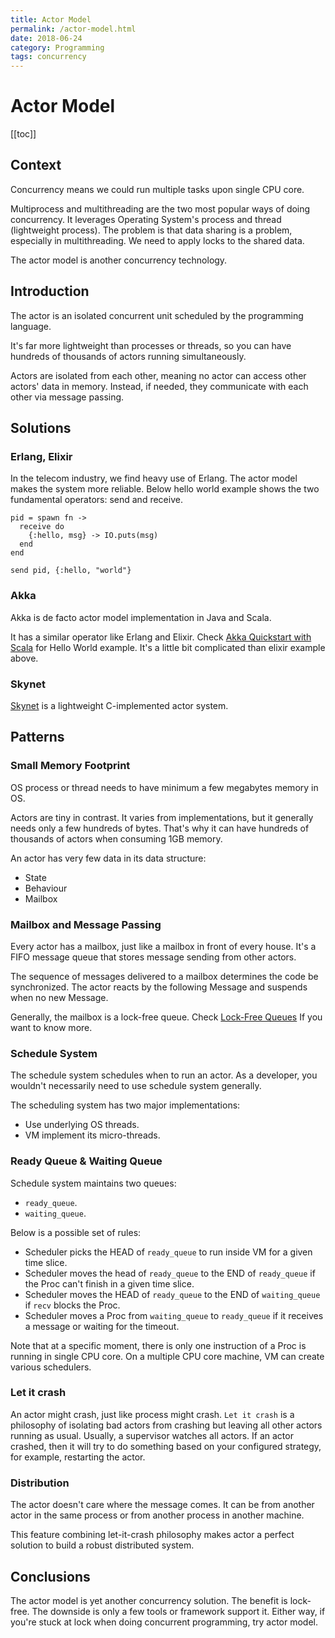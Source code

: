 ```yaml
---
title: Actor Model
permalink: /actor-model.html
date: 2018-06-24
category: Programming
tags: concurrency
---
```


# Actor Model

[[toc]]

## Context

Concurrency means we could run multiple tasks upon single CPU core.

Multiprocess and multithreading are the two most popular ways of doing concurrency. It leverages Operating System's process and thread (lightweight process). The problem is that data sharing is a problem, especially in multithreading. We need to apply locks to the shared data.

The actor model is another concurrency technology.

## Introduction

The actor is an isolated concurrent unit scheduled by the programming language. 

It's far more lightweight than processes or threads, so you can have hundreds of thousands of actors running simultaneously.

Actors are isolated from each other, meaning no actor can access other actors' data in memory. Instead, if needed, they communicate with each other via message passing.

## Solutions

### Erlang, Elixir

In the telecom industry, we find heavy use of Erlang. The actor model makes the system more reliable. Below hello world example shows the two fundamental operators: send and receive.

```
pid = spawn fn ->
  receive do
    {:hello, msg} -> IO.puts(msg)
  end
end

send pid, {:hello, "world"}
```

### Akka

Akka is de facto actor model implementation in Java and Scala. 

It has a similar operator like Erlang and Elixir. Check [Akka Quickstart with Scala] for Hello World example. It's a little bit complicated than elixir example above.

### Skynet

[Skynet] is a lightweight C-implemented actor system. 

## Patterns

### Small Memory Footprint

OS process or thread needs to have minimum a few megabytes memory in OS.

Actors are tiny in contrast. It varies from implementations, but it generally needs only a few hundreds of bytes. That's why it can have hundreds of thousands of actors when consuming 1GB memory.

An actor has very few data in its data structure:

* State
* Behaviour
* Mailbox

### Mailbox and Message Passing

Every actor has a mailbox, just like a mailbox in front of every house. It's a FIFO message queue that stores message sending from other actors.

The sequence of messages delivered to a mailbox determines the code be synchronized. The actor reacts by the following Message and suspends when no new Message.

Generally, the mailbox is a lock-free queue. Check [Lock-Free Queues] If you want to know more.

### Schedule System

The schedule system schedules when to run an actor. As a developer, you wouldn't necessarily need to use schedule system generally.

The scheduling system has two major implementations:

* Use underlying OS threads.
* VM implement its micro-threads.

### Ready Queue & Waiting Queue

Schedule system maintains two queues:

* `ready_queue`.
* `waiting_queue`.

Below is a possible set of rules:

* Scheduler picks the HEAD of `ready_queue` to run inside VM for a given time slice.
* Scheduler moves the head of `ready_queue` to the END of `ready_queue` if the Proc can't finish in a given time slice.
* Scheduler moves the HEAD of `ready_queue` to the END of `waiting_queue` if `recv` blocks the Proc.
* Scheduler moves a Proc from `waiting_queue` to `ready_queue` if it receives a message or waiting for the timeout.

Note that at a specific moment, there is only one instruction of a Proc is running in single CPU core. On a multiple CPU core machine, VM can create various schedulers.

### Let it crash

An actor might crash, just like process might crash. `Let it crash` is a philosophy of isolating bad actors from crashing but leaving all other actors running as usual. Usually, a supervisor watches all actors. If an actor crashed, then it will try to do something based on your configured strategy, for example, restarting the actor.

### Distribution

The actor doesn't care where the message comes. It can be from another actor in the same process or from another process in another machine.

This feature combining let-it-crash philosophy makes actor a perfect solution to build a robust distributed system.

## Conclusions

The actor model is yet another concurrency solution. The benefit is lock-free. The downside is only a few tools or framework support it. Either way, if you're stuck at lock when doing concurrent programming, try actor model.

[Lock-Free Queues]: lock-free-queues.html
[Skynet]: https://github.com/cloudwu/skynet
[Akka Quickstart with Scala]: https://developer.lightbend.com/guides/akka-quickstart-scala/index.html
